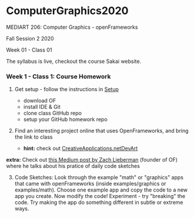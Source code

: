 # ComputerGraphics2020

MEDIART 206: Computer Graphics - openFrameworks
	
Fall Session 2 2020	 

Week 01 - Class 01

The syllabus is live, checkout the course Sakai website.

### Week 1 - Class 1: Course Homework

1. Get setup - follow the instructions in [Setup](../Setup/README.md) 
   - download OF
   - install IDE & Git
   - clone class GitHub repo
   - setup your GitHub homework repo

2. Find an interesting project online that uses OpenFrameworks, and bring the link to class
   - __hint:__ check out [CreativeApplications.net](http://www.creativeapplications.net/category/openframeworks/)[DevArt](https://devart.withgoogle.com/#/?q=openframeworks)

__extra:__ Check out [this Medium post by Zach Lieberman](https://medium.com/@zachlieberman/daily-sketches-2016-28586d8f008e) (founder of OF) where he talks about his pratice of daily code sketches

3. Code Sketches: Look through the example "math" or "graphics" apps that came with openFrameworks (inside examples/graphics or examples/math). Choose one example app and copy the code to a new app you create. Now modify the code! Experiment - try "breaking" the code. Try making the app do something different in subtle or extreme ways.

